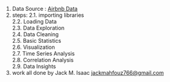 1. Data Source : <a href='https://www.kaggle.com/datasets/airbnb/seattle' target='_blank'>Airbnb Data</a>
2. steps:
    2.1. importing libraries<br>
    2.2. Loading Data<br>
    2.3. Data Exploration<br>
    2.4. Data Cleaning<br>
    2.5. Basic Statistics<br>
    2.6. Visualization<br>
    2.7. Time Series Analysis<br>
    2.8. Correlation Analysis<br>
    2.9. Data Insights<br>
3. work all done by Jack M. Isaac <a href='jackmahfouz766@gmail.com' target='_blank'>jackmahfouz766@gmail.com </a>
